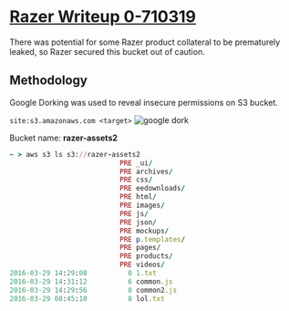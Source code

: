 # [Razer Writeup 0-710319](https://hackerone.com/reports/710319)
There was potential for some Razer product collateral to be prematurely leaked, so Razer secured this bucket out of caution.

## Methodology
Google Dorking was used to reveal insecure permissions on S3 bucket.

``site:s3.amazonaws.com <target>``
![google dork](https://i.imgur.com/bvHv2T7.png)

Bucket name: **razer-assets2**

```ruby
~ > aws s3 ls s3://razer-assets2
                           PRE _ui/
                           PRE archives/
                           PRE css/
                           PRE eedownloads/
                           PRE html/
                           PRE images/
                           PRE js/
                           PRE json/
                           PRE mockups/
                           PRE p.templates/
                           PRE pages/
                           PRE products/
                           PRE videos/
2016-03-29 14:29:08          0 1.txt
2016-03-29 14:31:12          6 common.js
2016-03-29 14:29:56          0 common2.js
2016-03-29 08:45:10          8 lol.txt
```
